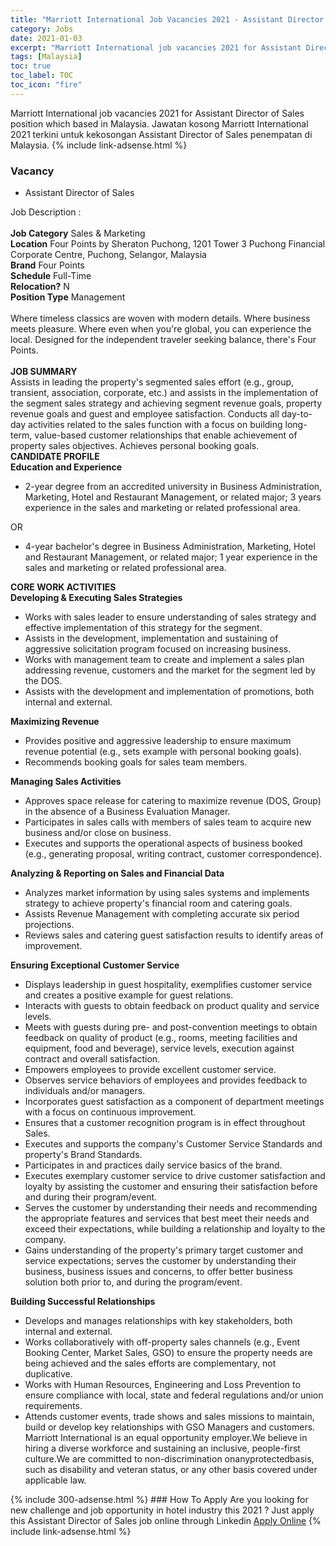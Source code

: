 ```yaml
---
title: "Marriott International Job Vacancies 2021 - Assistant Director of Sales" 
category: Jobs 
date: 2021-01-03 
excerpt: "Marriott International job vacancies 2021 for Assistant Director of Sales position which based in Malaysia. Jawatan kosong Marriott International 2021 terkini untuk kekosongan Assistant Director of Sales penempatan di Malaysia" 
tags: [Malaysia] 
toc: true 
toc_label: TOC 
toc_icon: "fire" 
--- 
```


Marriott International job vacancies 2021 for Assistant Director of Sales position which based in Malaysia. Jawatan kosong Marriott International 2021 terkini untuk kekosongan Assistant Director of Sales penempatan di Malaysia. 
{% include link-adsense.html %} 
### Vacancy 
- Assistant Director of Sales 
<div><div>Job Description :<br>
<br>
<b>Job Category</b> Sales &amp; Marketing<br>
<b>Location</b> Four Points by Sheraton Puchong, 1201 Tower 3 Puchong Financial Corporate Centre, Puchong, Selangor, Malaysia
<br>
<b>Brand</b> Four Points<br>
<b>Schedule</b> Full-Time<br>
<b>Relocation?</b> N<br>
<b>Position Type</b> Management<br>
<br>
Where timeless classics are woven with modern details. Where business meets pleasure. Where even when you're global, you can experience the local. Designed for the independent traveler seeking balance, there's Four Points.<br>
<br>
<b>JOB SUMMARY</b>
<br>
Assists in leading the property's segmented sales effort (e.g., group, transient, association, corporate, etc.) and assists in the implementation of the segment sales strategy and achieving segment revenue goals, property revenue goals and guest and employee satisfaction. Conducts all day-to-day activities related to the sales function with a focus on building long-term, value-based customer relationships that enable achievement of property sales objectives. Achieves personal booking goals.
<br>
<b>CANDIDATE PROFILE
</b><br>
<b>Education and Experience</b>
<br>
<ul><li>2-year degree from an accredited university in Business Administration, Marketing, Hotel and Restaurant Management, or related major; 3 years experience in the sales and marketing or related professional area.
</li></ul>OR
<br>
<ul><li>4-year bachelor's degree in Business Administration, Marketing, Hotel and Restaurant Management, or related major; 1 year experience in the sales and marketing or related professional area.
</li></ul><b>CORE WORK ACTIVITIES</b>
<br>
<b>Developing &amp; Executing Sales Strategies</b>
<br>
<ul><li>Works with sales leader to ensure understanding of sales strategy and effective implementation of this strategy for the segment.
</li><li>Assists in the development, implementation and sustaining of aggressive solicitation program focused on increasing business.
</li><li>Works with management team to create and implement a sales plan addressing revenue, customers and the market for the segment led by the DOS.
</li><li>Assists with the development and implementation of promotions, both internal and external.
</li></ul><b>Maximizing Revenue</b>
<br>
<ul><li>Provides positive and aggressive leadership to ensure maximum revenue potential (e.g., sets example with personal booking goals).
</li><li>Recommends booking goals for sales team members.
</li></ul><b>Managing Sales Activities</b>
<br>
<ul><li>Approves space release for catering to maximize revenue (DOS, Group) in the absence of a Business Evaluation Manager.
</li><li>Participates in sales calls with members of sales team to acquire new business and/or close on business.
</li><li>Executes and supports the operational aspects of business booked (e.g., generating proposal, writing contract, customer correspondence).
</li></ul><b>Analyzing &amp; Reporting on Sales and Financial Data</b>
<br>
<ul><li>Analyzes market information by using sales systems and implements strategy to achieve property's financial room and catering goals.
</li><li>Assists Revenue Management with completing accurate six period projections.
</li><li>Reviews sales and catering guest satisfaction results to identify areas of improvement.
</li></ul><b>Ensuring Exceptional Customer Service</b>
<br>
<ul><li>Displays leadership in guest hospitality, exemplifies customer service and creates a positive example for guest relations.
</li><li>Interacts with guests to obtain feedback on product quality and service levels.
</li><li>Meets with guests during pre- and post-convention meetings to obtain feedback on quality of product (e.g., rooms, meeting facilities and equipment, food and beverage), service levels, execution against contract and overall satisfaction.
</li><li>Empowers employees to provide excellent customer service.
</li><li>Observes service behaviors of employees and provides feedback to individuals and/or managers.
</li><li>Incorporates guest satisfaction as a component of department meetings with a focus on continuous improvement.
</li><li>Ensures that a customer recognition program is in effect throughout Sales.
</li><li>Executes and supports the company's Customer Service Standards and property's Brand Standards.
</li><li>Participates in and practices daily service basics of the brand.
</li><li>Executes exemplary customer service to drive customer satisfaction and loyalty by assisting the customer and ensuring their satisfaction before and during their program/event.
</li><li>Serves the customer by understanding their needs and recommending the appropriate features and services that best meet their needs and exceed their expectations, while building a relationship and loyalty to the company.
</li><li>Gains understanding of the property's primary target customer and service expectations; serves the customer by understanding their business, business issues and concerns, to offer better business solution both prior to, and during the program/event.
</li></ul><b>Building Successful Relationships</b>
<br>
<ul><li>Develops and manages relationships with key stakeholders, both internal and external.
</li><li>Works collaboratively with off-property sales channels (e.g., Event Booking Center, Market Sales, GSO) to ensure the property needs are being achieved and the sales efforts are complementary, not duplicative.
</li><li>Works with Human Resources, Engineering and Loss Prevention to ensure compliance with local, state and federal regulations and/or union requirements.
</li><li>Attends customer events, trade shows and sales missions to maintain, build or develop key relationships with GSO Managers and customers. Marriott International is an equal opportunity employer.We believe in hiring a diverse workforce and sustaining an inclusive, people-first culture.We are committed to non-discrimination onanyprotectedbasis, such as disability and veteran status, or any other basis covered under applicable law.</li></ul></div></div> 
{% include 300-adsense.html %} 
### How To Apply 
Are you looking for new challenge and job opportunity in hotel industry this 2021 ?
Just apply this Assistant Director of Sales job online through Linkedin 
<a href="https://malaysia.indeed.com/viewjob?jk=e789cc47b6540eca" class="btn btn--info" target="_blank" rel="nofollow noopenner">Apply Online</a> 
{% include link-adsense.html %} 